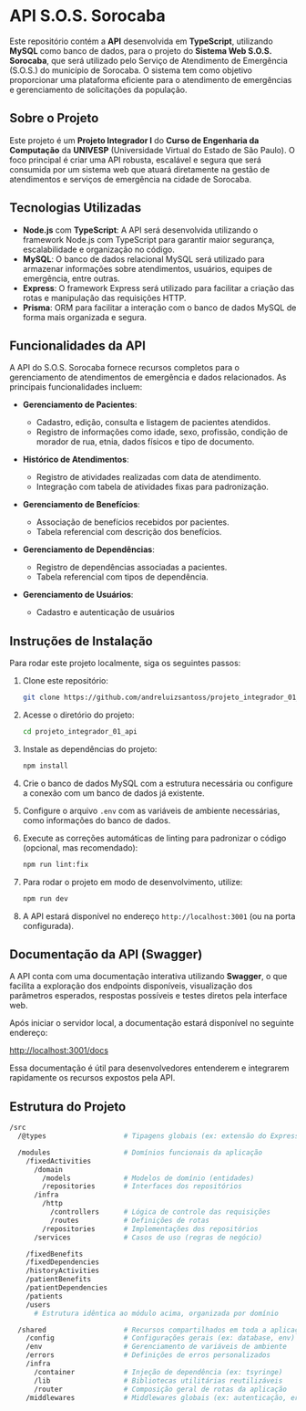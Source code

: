 # API S.O.S. Sorocaba

Este repositório contém a **API** desenvolvida em **TypeScript**, utilizando **MySQL** como banco de dados, para o projeto do **Sistema Web S.O.S. Sorocaba**, que será utilizado pelo Serviço de Atendimento de Emergência (S.O.S.) do município de Sorocaba. O sistema tem como objetivo proporcionar uma plataforma eficiente para o atendimento de emergências e gerenciamento de solicitações da população.

## Sobre o Projeto

Este projeto é um **Projeto Integrador I** do **Curso de Engenharia da Computação** da **UNIVESP** (Universidade Virtual do Estado de São Paulo). O foco principal é criar uma API robusta, escalável e segura que será consumida por um sistema web que atuará diretamente na gestão de atendimentos e serviços de emergência na cidade de Sorocaba.

## Tecnologias Utilizadas

- **Node.js** com **TypeScript**: A API será desenvolvida utilizando o framework Node.js com TypeScript para garantir maior segurança, escalabilidade e organização no código.
- **MySQL**: O banco de dados relacional MySQL será utilizado para armazenar informações sobre atendimentos, usuários, equipes de emergência, entre outras.
- **Express**: O framework Express será utilizado para facilitar a criação das rotas e manipulação das requisições HTTP.
- **Prisma**: ORM para facilitar a interação com o banco de dados MySQL de forma mais organizada e segura.

## Funcionalidades da API

A API do S.O.S. Sorocaba fornece recursos completos para o gerenciamento de atendimentos de emergência e dados relacionados. As principais funcionalidades incluem:

- **Gerenciamento de Pacientes**:
  - Cadastro, edição, consulta e listagem de pacientes atendidos.
  - Registro de informações como idade, sexo, profissão, condição de morador de rua, etnia, dados físicos e tipo de documento.

- **Histórico de Atendimentos**:
  - Registro de atividades realizadas com data de atendimento.
  - Integração com tabela de atividades fixas para padronização.

- **Gerenciamento de Benefícios**:
  - Associação de benefícios recebidos por pacientes.
  - Tabela referencial com descrição dos benefícios.

- **Gerenciamento de Dependências**:
  - Registro de dependências associadas a pacientes.
  - Tabela referencial com tipos de dependência.

- **Gerenciamento de Usuários**:
  - Cadastro e autenticação de usuários

## Instruções de Instalação

Para rodar este projeto localmente, siga os seguintes passos:

1. Clone este repositório:

    ```bash
    git clone https://github.com/andreluizsantoss/projeto_integrador_01_api.git
    ```

2. Acesse o diretório do projeto:

    ```bash
    cd projeto_integrador_01_api
    ```

3. Instale as dependências do projeto:

    ```bash
    npm install
    ```

4. Crie o banco de dados MySQL com a estrutura necessária ou configure a conexão com um banco de dados já existente.

5. Configure o arquivo `.env` com as variáveis de ambiente necessárias, como informações do banco de dados.

6. Execute as correções automáticas de linting para padronizar o código (opcional, mas recomendado):

    ```bash
    npm run lint:fix
    ```

7. Para rodar o projeto em modo de desenvolvimento, utilize:

    ```bash
    npm run dev
    ```

8. A API estará disponível no endereço `http://localhost:3001` (ou na porta configurada).

## Documentação da API (Swagger)

A API conta com uma documentação interativa utilizando **Swagger**, o que facilita a exploração dos endpoints disponíveis, visualização dos parâmetros esperados, respostas possíveis e testes diretos pela interface web.

Após iniciar o servidor local, a documentação estará disponível no seguinte endereço:

[http://localhost:3001/docs](http://localhost:3001/docs)

Essa documentação é útil para desenvolvedores entenderem e integrarem rapidamente os recursos expostos pela API.


## Estrutura do Projeto

```bash
/src
  /@types                   # Tipagens globais (ex: extensão do Express)

  /modules                  # Domínios funcionais da aplicação
    /fixedActivities
      /domain
        /models             # Modelos de domínio (entidades)
        /repositories       # Interfaces dos repositórios
      /infra
        /http
          /controllers      # Lógica de controle das requisições
          /routes           # Definições de rotas
        /repositories       # Implementações dos repositórios
      /services             # Casos de uso (regras de negócio)

    /fixedBenefits
    /fixedDependencies
    /historyActivities
    /patientBenefits
    /patientDependencies
    /patients
    /users
      # Estrutura idêntica ao módulo acima, organizada por domínio

  /shared                   # Recursos compartilhados em toda a aplicação
    /config                 # Configurações gerais (ex: database, env)
    /env                    # Gerenciamento de variáveis de ambiente
    /errors                 # Definições de erros personalizados
    /infra
      /container            # Injeção de dependência (ex: tsyringe)
      /lib                  # Bibliotecas utilitárias reutilizáveis
      /router               # Composição geral de rotas da aplicação
    /middlewares            # Middlewares globais (ex: autenticação, erros)

